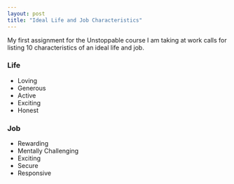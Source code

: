 ```yaml
---
layout: post
title: "Ideal Life and Job Characteristics"
---
```


My first assignment for the Unstoppable course I am taking at work calls for listing 10 characteristics of an ideal life and job.

### Life
- Loving
- Generous
- Active
- Exciting
- Honest

### Job
- Rewarding
- Mentally Challenging
- Exciting
- Secure
- Responsive
